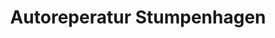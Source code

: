 ---
title: "Autoreperatur Stumpenhagen"
url: /hohenlockstedt/autoreperatur-stumpenhagen/
shop: Autowerkstatt
---